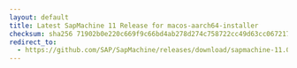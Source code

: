 ```yaml
---
layout: default
title: Latest SapMachine 11 Release for macos-aarch64-installer
checksum: sha256 71902b0e220c669f9c66bd4ab278d274c758722cc49d63cc067217273eff8711
redirect_to:
  - https://github.com/SAP/SapMachine/releases/download/sapmachine-11.0.24/sapmachine-jdk-11.0.24_macos-aarch64_bin.dmg
---
```

